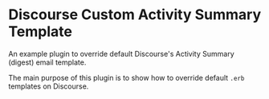 # Discourse Custom Activity Summary Template

An example plugin to override default Discourse's Activity Summary (digest) email template.

The main purpose of this plugin is to show how to override default `.erb` templates on Discourse.